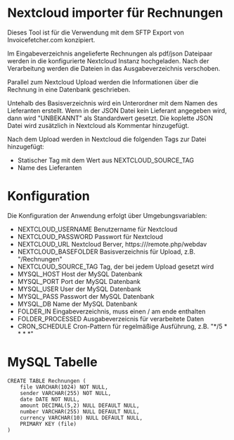 
# Nextcloud importer für Rechnungen

Dieses Tool ist für die Verwendung mit dem SFTP Export von Invoicefetcher.com konzipiert.

Im Eingabeverzeichnis angelieferte Rechnungen als pdf/json Dateipaar werden in die konfigurierte Nextcloud Instanz hochgeladen. 
Nach der Verarbeitung werden die Dateien in das Ausgabeverzeichnis verschoben.

Parallel zum Nextcloud Upload werden die Informationen über die Rechnung in eine Datenbank geschrieben. 

Untehalb des Basisverzeichnis wird ein Unterordner mit dem Namen des Lieferanten erstellt. 
Wenn in der JSON Datei kein Lieferant angegeben wird, dann wird "UNBEKANNT" als Standardwert gesetzt. 
Die koplette JSON Datei wird zusätzlich in Nextcloud als Kommentar hinzugefügt.

Nach dem Upload werden in Nextcloud die folgenden Tags zur Datei hinzugefügt:
- Statischer Tag mit dem Wert aus NEXTCLOUD_SOURCE_TAG
- Name des Lieferanten  

# Konfiguration 

Die Konfiguration der Anwendung erfolgt über Umgebungsvariablen:

- NEXTCLOUD_USERNAME Benutzername für Nextcloud 
- NEXTCLOUD_PASSWORD Passwort für Nextcloud 
- NEXTCLOUD_URL Nextcloud Berver, https://<server>/remote.php/webdav
- NEXTCLOUD_BASEFOLDER Basisverzeichnis für Upload, z.B. "/Rechnungen"
- NEXTCLOUD_SOURCE_TAG Tag, der bei jedem Upload gesetzt wird
- MYSQL_HOST Host der MySQL Datenbank  
- MYSQL_PORT Port der MySQL Datenbank
- MYSQL_USER User der MySQL Datenbank
- MYSQL_PASS Passwort der MySQL Datenbank
- MYSQL_DB Name der MySQL Datenbank
- FOLDER_IN Eingabeverzeichnis, muss einen / am ende enthalten
- FOLDER_PROCESSED Ausgabeverzeicnis für verarbeitete Daten 
- CRON_SCHEDULE Cron-Pattern für regelmäßige Ausführung, z.B. "*/5 * * * *"

# MySQL Tabelle 

```
CREATE TABLE Rechnungen (
	file VARCHAR(1024) NOT NULL,
	sender VARCHAR(255) NOT NULL,
	date DATE NOT NULL,
	amount DECIMAL(5,2) NULL DEFAULT NULL,
	number VARCHAR(255) NULL DEFAULT NULL,
	currency VARCHAR(10) NULL DEFAULT NULL,
	PRIMARY KEY (file)
)
```
